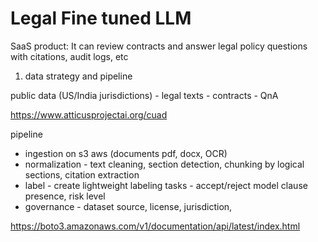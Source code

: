 # Legal Fine tuned LLM

SaaS product:
It can review contracts and answer legal policy questions with citations, audit logs, etc

1. data strategy and pipeline

public data (US/India jurisdictions)
    - legal texts
    - contracts
    - QnA

https://www.atticusprojectai.org/cuad

pipeline
- ingestion on s3 aws (documents pdf, docx, OCR)
- normalization - text cleaning, section detection, chunking by logical sections, citation extraction
- label - create lightweight labeling tasks - accept/reject model clause presence, risk level
- governance - dataset source, license, jurisdiction,

https://boto3.amazonaws.com/v1/documentation/api/latest/index.html
